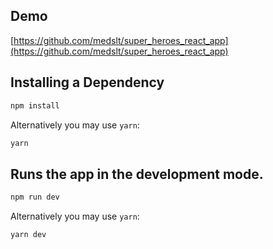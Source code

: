 ## Demo
[https://github.com/medslt/super_heroes_react_app](https://github.com/medslt/super_heroes_react_app)

## Installing a Dependency

```sh
npm install 
```

Alternatively you may use `yarn`:

```sh
yarn 

```
## Runs the app in the development mode.

```sh
npm run dev 
```

Alternatively you may use `yarn`:

```sh
yarn dev

```
